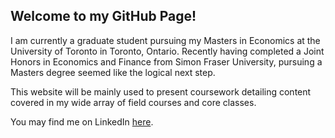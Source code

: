 ## Welcome to my GitHub Page!

I am currently a graduate student pursuing my Masters in Economics at the University of Toronto in Toronto, Ontario. Recently having completed a Joint Honors in Economics and Finance from Simon Fraser University, pursuing a Masters degree seemed like the logical next step.

This website will be mainly used to present coursework detailing content covered in my wide array of field courses and core classes. 

You may find me on LinkedIn [here](https://www.linkedin.com/in/gigilin0/).

